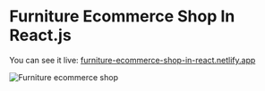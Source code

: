 # Furniture Ecommerce Shop In React.js

You can see it live: [furniture-ecommerce-shop-in-react.netlify.app](https://furniture-ecommerce-shop-in-react.netlify.app)

![Furniture ecommerce shop](https://github.com/Kuzma02/Furniture-Ecommerce-Shop-In-React.js/assets/138793624/d3f202b6-8195-4735-bef8-f36972d968dd)
